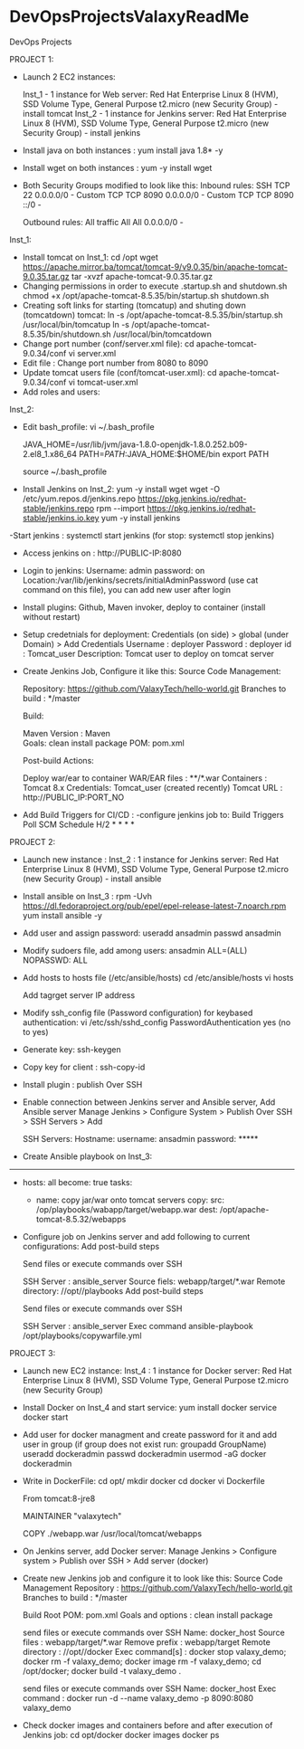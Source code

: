 # DevOpsProjectsValaxyReadMe

DevOps Projects

PROJECT 1:

- Launch 2 EC2 instances:

 	Inst_1 - 1 instance for Web server: Red Hat Enterprise Linux 8 (HVM), SSD Volume Type, General Purpose t2.micro (new Security Group) - install tomcat 
 	Inst_2 - 1 instance for Jenkins server: Red Hat Enterprise Linux 8 (HVM), SSD Volume Type, General Purpose t2.micro (new Security Group) - install jenkins  

- Install java on both instances : yum install java 1.8* -y
- Install wget on both instances : yum -y install wget

- Both Security Groups modified to look like this:
	Inbound rules:
SSH	TCP	22	0.0.0.0/0	-
Custom TCP	TCP	8090	0.0.0.0/0	-
Custom TCP	TCP	8090	::/0	-

	Outbound rules:
All traffic	All	All	0.0.0.0/0	-

Inst_1:

- Install tomcat on Inst_1: 
	cd /opt
	wget https://apache.mirror.ba/tomcat/tomcat-9/v9.0.35/bin/apache-tomcat-9.0.35.tar.gz
	tar -xvzf apache-tomcat-9.0.35.tar.gz
- Changing permissions in order to execute .startup.sh and shutdown.sh
	chmod +x /opt/apache-tomcat-8.5.35/bin/startup.sh shutdown.sh
- Creating soft links for starting (tomcatup) and shuting down (tomcatdown) tomcat:
	ln -s /opt/apache-tomcat-8.5.35/bin/startup.sh /usr/local/bin/tomcatup
  	ln -s /opt/apache-tomcat-8.5.35/bin/shutdown.sh /usr/local/bin/tomcatdown
- Change port number (conf/server.xml file): 
	cd apache-tomcat-9.0.34/conf
	vi server.xml
- Edit file : Change port number from 8080 to 8090
- Update tomcat users file (conf/tomcat-user.xml):
	cd apache-tomcat-9.0.34/conf
	vi tomcat-user.xml
- Add roles and users:
	<role rolename="manager-gui"/>
	<role rolename="manager-script"/>
	<role rolename="manager-jmx"/>
	<role rolename="manager-status"/>
	<user username="admin" password="admin" roles="manager-gui, manager-script, manager-jmx, manager-status"/>
	<user username="deployer" password="deployer" roles="manager-script"/>
	<user username="tomcat" password="s3cret" roles="manager-gui"/>


Inst_2:

- Edit bash_profile:
	vi ~/.bash_profile
 
	JAVA_HOME=/usr/lib/jvm/java-1.8.0-openjdk-1.8.0.252.b09-2.el8_1.x86_64
	PATH=$PATH:$JAVA_HOME:$HOME/bin
	export PATH

	source ~/.bash_profile 

- Install Jenkins on Inst_2:
	yum -y install wget
	wget -O /etc/yum.repos.d/jenkins.repo https://pkg.jenkins.io/redhat-stable/jenkins.repo
	rpm --import https://pkg.jenkins.io/redhat-stable/jenkins.io.key
	yum -y install jenkins

-Start jenkins : systemctl start jenkins (for stop: systemctl stop jenkins)

- Access jenkins on : http://PUBLIC-IP:8080
- Login to jenkins:  Username: admin password: on Location:/var/lib/jenkins/secrets/initialAdminPassword (use cat command on this file), you can add new user after login

- Install plugins: Github, Maven invoker, deploy to container (install without restart)

- Setup credetnials for deployment:
	Credentials (on side) > global (under Domain) > Add Credentials
	Username : deployer
	Password : deployer
	id : Tomcat_user
	Description: Tomcat user to deploy on tomcat server

- Create Jenkins Job, Configure it like this:
	Source Code Management:
	
	Repository: https://github.com/ValaxyTech/hello-world.git
	Branches to build : */master
	
	Build:
	
	Maven Version : Maven		
 	Goals:	clean install package
 	POM: pom.xml

	Post-build Actions: 
	
	Deploy war/ear to container
		WAR/EAR files : **/*.war
	Containers : Tomcat 8.x
		Credentials: Tomcat_user (created recently)
		Tomcat URL : http://PUBLIC_IP:PORT_NO

- Add Build Triggers for CI/CD : -configure jenkins job to:
	 Build Triggers
		Poll SCM
			Schedule H/2 * * * *

PROJECT 2:

- Launch new instance : 
	Inst_2 : 1 instance for Jenkins server: Red Hat Enterprise Linux 8 (HVM), SSD Volume Type, General Purpose t2.micro (new Security Group) - install ansible

- Install ansible on Inst_3 : 
	rpm -Uvh https://dl.fedoraproject.org/pub/epel/epel-release-latest-7.noarch.rpm
	yum install ansible -y

- Add user and assign password:
	useradd ansadmin
	passwd ansadmin

- Modify sudoers file, add among users:
	ansadmin ALL=(ALL)       NOPASSWD: ALL

- Add hosts to hosts file (/etc/ansible/hosts)
	cd /etc/ansible/hosts
	vi hosts

	Add tagrget server IP address

- Modify ssh_config file (Password configuration) for keybased authentication:
	vi /etc/ssh/sshd_config
	PasswordAuthentication yes (no to yes)

- Generate key: ssh-keygen
- Copy key for client : ssh-copy-id <target-server-IP-address>
 

- Install plugin : publish Over SSH

- Enable connection between Jenkins server and Ansible server, Add Ansible server
 	Manage Jenkins > Configure System > Publish Over SSH > SSH Servers > Add
	
	SSH Servers:
	Hostname:<ServerIPAddress>
	username: ansadmin
	password: *****

- Create Ansible playbook on Inst_3:
---
- hosts: all 
  become: true
  tasks: 
    - name: copy jar/war onto tomcat servers
        copy:
          src: /op/playbooks/wabapp/target/webapp.war
          dest: /opt/apache-tomcat-8.5.32/webapps

- Configure job on Jenkins server and add following to current configurations:
	Add post-build steps

	Send files or execute commands over SSH
	
	SSH Server : ansible_server
	Source fiels: webapp/target/*.war
	Remote directory: //opt//playbooks
	Add post-build steps

	Send files or execute commands over SSH
	
	SSH Server : ansible_server
	Exec command ansible-playbook /opt/playbooks/copywarfile.yml

PROJECT 3: 


- Launch new EC2 instance:
	Inst_4 : 1 instance for Docker server: Red Hat Enterprise Linux 8 (HVM), SSD Volume Type, General Purpose t2.micro (new Security Group)

- Install Docker on Inst_4 and start service:
	yum install docker
	service docker start

- Add user for docker managment and create password for it and add user in group (if group does not exist run: groupadd GroupName)
	useradd dockeradmin
	passwd dockeradmin
	usermod -aG docker dockeradmin

- Write in DockerFile:
	cd opt/
	mkdir docker
	cd docker 
	vi Dockerfile

	From tomcat:8-jre8 
	
	MAINTAINER "valaxytech" 
	
	COPY ./webapp.war /usr/local/tomcat/webapps 

- On Jenkins server, add Docker server:
	Manage Jenkins > Configure system > Publish over SSH > Add server (docker)

- Create new Jenkins job and configure it to look like this: 
	Source Code Management
		Repository : https://github.com/ValaxyTech/hello-world.git
		Branches to build : */master

	Build Root POM: pom.xml
		Goals and options : clean install package

	send files or execute commands over SSH Name: docker_host
		Source files : webapp/target/*.war Remove prefix : webapp/target Remote directory : //opt//docker
		Exec command[s] :
		docker stop valaxy_demo;
		docker rm -f valaxy_demo;
		docker image rm -f valaxy_demo;
		cd /opt/docker;
		docker build -t valaxy_demo .

	send files or execute commands over SSH
		Name: docker_host
		Exec command : docker run -d --name valaxy_demo -p 8090:8080 valaxy_demo

- Check docker images and containers before and after execution of Jenkins job:
	cd opt/docker
	docker images
	docker ps
	

